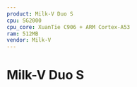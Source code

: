 ```yaml
---
product: Milk-V Duo S
cpu: SG2000
cpu_core: XuanTie C906 + ARM Cortex-A53
ram: 512MB
vendor: Milk-V
---
```


# Milk-V Duo S

